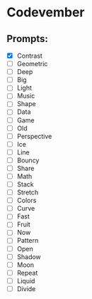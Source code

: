 # Codevember

## Prompts:

- [X] Contrast
- [ ] Geometric
- [ ] Deep
- [ ] Big
- [ ] Light
- [ ] Music
- [ ] Shape
- [ ] Data
- [ ] Game
- [ ] Old
- [ ] Perspective
- [ ] Ice
- [ ] Line
- [ ] Bouncy
- [ ] Share
- [ ] Math
- [ ] Stack
- [ ] Stretch
- [ ] Colors
- [ ] Curve
- [ ] Fast
- [ ] Fruit
- [ ] Now
- [ ] Pattern
- [ ] Open
- [ ] Shadow
- [ ] Moon
- [ ] Repeat
- [ ] Liquid
- [ ] Divide
